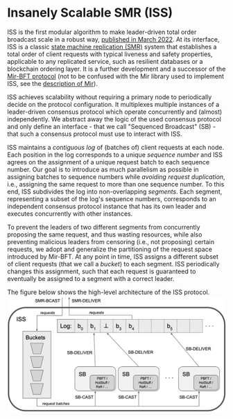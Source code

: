 # Insanely Scalable SMR (ISS)

ISS is the first modular algorithm to make leader-driven total order broadcast scale in a robust way,
[published in March 2022](https://dl.acm.org/doi/abs/10.1145/3492321.3519579).
At its interface, ISS is a classic
[state machine replication (SMR)](https://en.wikipedia.org/wiki/State_machine_replication) system
that establishes a total order of client requests with typical liveness and safety properties,
applicable to any replicated service, such as resilient databases or a blockchain ordering layer.
It is a further development and a successor of the [Mir-BFT protocol](https://arxiv.org/abs/1906.05552)
(not to be confused with the Mir library used to implement ISS,
see the [description of Mir](/README.md#relation-to-the-mir-bft-protocol)).

ISS achieves scalability without requiring a primary node to periodically decide on the protocol configuration.
It multiplexes multiple instances of a leader-driven consensus protocol
which operate concurrently and (almost) independently.
We abstract away the logic of the used consensus protocol and only define an interface -
that we call "Sequenced Broadcast" (SB) - that such a consensus protocol must use to interact with ISS.

ISS maintains a *contiguous log* of (batches of) client requests at each node.
Each position in the log corresponds to a unique *sequence number*
and ISS agrees on the assignment of a unique request batch to each sequence number.
Our goal is to introduce as much parallelism as possible in assigning batches to sequence numbers
while *avoiding request duplication*, i.e., assigning the same request to more than one sequence number.
To this end, ISS subdivides the log into non-overlapping *segments*.
Each segment, representing a subset of the log's sequence numbers,
corresponds to an independent consensus protocol instance
that has its own leader and executes concurrently with other instances.

To prevent the leaders of two different segments from concurrently proposing the same request,
and thus wasting resources, while also preventing malicious leaders from censoring
(i.e., not proposing) certain requests,
we adopt and generalize the partitioning of the request space introduced by Mir-BFT.
At any point in time, ISS assigns a different subset of client requests (that we call a _bucket_) to each segment.
ISS periodically changes this assignment,
such that each request is guaranteed to eventually be assigned to a segment with a correct leader.

The figure below shows the high-level architecture of the ISS protocol.
![High-level architecture of the ISS protocol](/docs/images/high-level-architecture-iss.png)